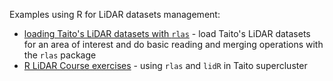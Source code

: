 Examples using R for LiDAR datasets management:
* [loading Taito's LiDAR datasets with `rlas`](rlas-DEM_example) - load Taito's LiDAR datasets for an area of interest and do basic reading and merging operations with the `rlas` package
* [R LiDAR Course exercises](R_lidar_course_exercises) - using `rlas` and `lidR` in Taito supercluster
